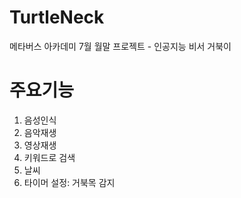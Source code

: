 # TurtleNeck
메타버스 아카데미 7월 월말 프로젝트 - 인공지능 비서 거북이

# 주요기능
1. 음성인식
2. 음악재생
3. 영상재생
4. 키워드로 검색
5. 날씨
6. 타이머 설정: 거북목 감지 
